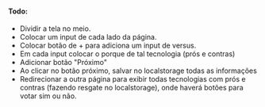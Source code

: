 #### Todo:
- Dividir a tela no meio.
- Colocar um input de cada lado da página.
- Colocar botão de + para adiciona um input de versus.
- Em cada input colocar o porque de tal tecnologia (prós e contras)
- Adicionar botão "Próximo"
- Ao clicar no botão próximo, salvar no localstorage todas as informações 
- Redirecionar a outra página para exibir todas tecnologias com prós e contras (fazendo resgate no localstorage), onde haverá botões para votar sim ou não.

